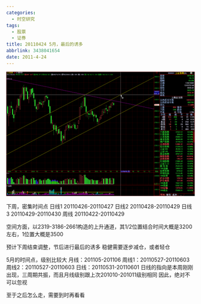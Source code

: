 ```yaml
---
categories:
  - 时空研究
tags:
  - 股票
  - 证券
title: 20110424 5月，最后的诱多
abbrlink: 3438041654
date: 2011-4-24
---
```

![20110424-0](/images/20110424-0.gif)

下周，密集时间点
日线1 20110426-20110427
日线2 20110428-20110429
日线3 20110429-20110430
周线  20110422-20110429

空间方面，以2319-3186-2661构造的上升通道，其1/2位置结合时间大概是3200左右，1位置大概是3500

预计下周结束调整，节后进行最后的诱多
稳健需要逐步减仓，或者轻仓

5月的时间点，级别比较大
月线：201105-201106
周线1：20110527-20110603
周线2：20110527-20110603
日线：20110531-20110601
日线的指向是本周刚刚出现，三周期共振，而且月线级别跟上次201010-201011级别相同
因此，绝对不可以忽视

至于之后怎么走，需要到时再看看